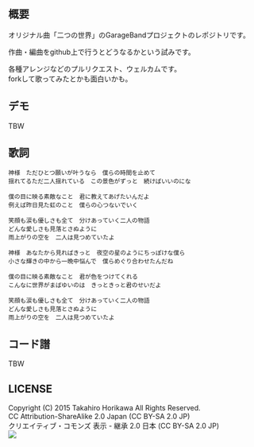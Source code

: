 ## 概要
オリジナル曲「二つの世界」のGarageBandプロジェクトのレポジトリです。

作曲・編曲をgithub上で行うとどうなるかという試みです。

各種アレンジなどのプルリクエスト、ウェルカムです。<br />
forkして歌ってみたとかも面白いかも。

## デモ
TBW

## 歌詞
```
神様　ただひとつ願いが叶うなら　僕らの時間を止めて
揺れてるただ二人揺れている　この景色がずっと　続けばいいのにな

僕の目に映る素敵なこと　君に教えてあげたいんだよ
例えば昨日見た虹のこと　僕らの心つないでいく

笑顔も涙も優しさも全て　分けあっていく二人の物語
どんな愛しさも見落とさぬように
雨上がりの空を　二人は見つめていたよ

神様　あなたから見ればきっと　夜空の星のようにちっぽけな僕ら
小さな輝きの中から一晩中悩んで　僕らめぐり合わせたんだね

僕の目に映る素敵なこと　君が色をつけてくれる
こんなに世界がまばゆいのは　きっときっと君のせいだよ

笑顔も涙も優しさも全て　分けあっていく二人の物語
どんな愛しさも見落とさぬように
雨上がりの空を　二人は見つめていたよ
```

## コード譜
TBW

## LICENSE
Copyright (C) 2015 Takahiro Horikawa All Rights Reserved.<br />
CC Attribution-ShareAlike 2.0 Japan (CC BY-SA 2.0 JP)<br />
クリエイティブ・コモンズ 表示 - 継承 2.0 日本 (CC BY-SA 2.0 JP)<br />
<a href="https://creativecommons.org/licenses/by-sa/2.0/jp/"><img src="https://komtmt.files.wordpress.com/2015/04/by-sa.png?w=300&h=104"></a>
